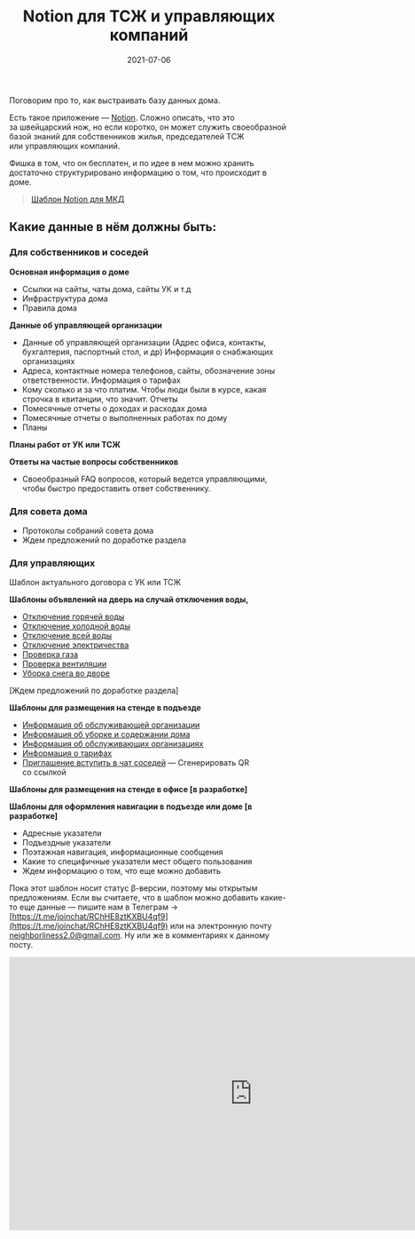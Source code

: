 ﻿---
layout: post
title: Notion для ТСЖ и управляющих компаний
desc: Example file in md extention with shortcuts
date: 2021-07-06
url: notion-for-housing-associations-and-management-companies.
cover: "horizontal-mgmt-OG.png"
permalink: "/posts/{{ url | slug }}/"
tags:
- Коммуникации
- Инструменты
---

Поговорим про то, как выстраивать базу данных дома.

Есть такое приложение — [Notion](https://www.notion.so/). Сложно описать, что это за швейцарский нож, но если коротко, он может служить своеобразной базой знаний для собственников жилья, председателей ТСЖ или управляющих компаний.

Фишка в том, что он бесплатен, и по идее в нем можно хранить достаточно структурировано информацию о том, что происходит в доме.

> [Шаблон Notion для МКД](https://neighborliness.notion.site/neighborliness/93ac19415ad4408e92ee2e82bf74b261)

## Какие данные в нём должны быть:
### Для собственников и соседей

**Основная информация о доме**
- Ссылки на сайты, чаты дома, сайты УК и т.д
- Инфраструктура дома
- Правила дома
  
**Данные об управляющей организации**
- Данные об управляющей организации (Адрес офиса, контакты, бухгалтерия, паспортный стол, и др)
Информация о снабжающих организациях
- Адреса, контактные номера телефонов, сайты, обозначение зоны ответственности.
Информация о тарифах
- Кому сколько и за что платим. Чтобы люди были в курсе, какая строчка в квитанции, что значит.
Отчеты
- Помесячные отчеты о доходах и расходах дома
- Помесячные отчеты о выполненных работах по дому
- Планы
  
**Планы работ от УК или ТСЖ**

**Ответы на частые вопросы собственников**
- Своеобразный FAQ вопросов, который ведется управляющими, чтобы быстро предоставить ответ собственнику.

### Для совета дома

- Протоколы собраний совета дома
- Ждем предложений по доработке раздела

### Для управляющих

Шаблон актуального договора с УК или ТСЖ

**Шаблоны объявлений на дверь на случай отключения воды,**
- [Отключение горячей воды](https://docs.google.com/document/d/1Z_MRziYyivwkED3IO9yXG4yoYQvvWZe56Xg8-swd19Q/edit?usp=sharing)
- [Отключение холодной воды](https://docs.google.com/document/d/1_-O9QcOacG5t8lq0PnNqqa-PyIAl7bYBHyne2J2WxfI/edit?usp=sharing)
- [Отключение всей воды](https://docs.google.com/document/d/1_-O9QcOacG5t8lq0PnNqqa-PyIAl7bYBHyne2J2WxfI/edit?usp=sharing)
- [Отключение электричества](https://docs.google.com/document/d/14QXgfpE9lFxYum2Z5zKqM0ZkWytl4Q5IZ1LM5nD7FjI/edit?usp=sharing)
- [Проверка газа](https://docs.google.com/document/d/17pe7sei-MmwY0BPrrscdgIgSYGLw5NTBqODYubUt5Hs/edit?usp=sharing)
- [Проверка вентиляции](https://docs.google.com/document/d/1wr4gqwLp0Go82vhNgL7R63ZcZUWLtyB13XxgmQW12LQ/edit?usp=sharing)
- [Уборка снега во дворе](https://docs.google.com/document/d/12XrJ-G5SaUCzWGJBGdPaaZRsHhy9mEOY5ngAjfWLO3A/edit?usp=sharing)

[Ждем предложений по доработке раздела]

**Шаблоны для размещения на стенде в подъезде**
- [Информация об обслуживающей организации](https://docs.google.com/document/d/1rH7Cx2gCVdVXfIoDtNOT-RkVR7CvDseigWuYMvQHpd8/edit?usp=sharing)
- [Информация об уборке и содержании дома](https://docs.google.com/document/d/1yNdIofaw8k8aHD096e-ocVSMk7c4WWb_1eD2_kgImrk/edit?usp=sharing)
- [Информация об обслуживающих организациях](https://docs.google.com/document/d/1yNdIofaw8k8aHD096e-ocVSMk7c4WWb_1eD2_kgImrk/edit?usp=sharing)
- [Информация о тарифах](https://docs.google.com/document/d/1Ddd8IEjLxyeDRc-I0u31aEDMLOVr9bzD8U4t-VYUUqU/edit?usp=sharing)
- [Приглашение вступить в чат соседей](https://docs.google.com/document/d/1otN3ukWHDPzrvQvilxd-ue_GC2HWUTtI9IFBP4DDq90/edit?usp=sharing) — Сгенерировать QR со ссылкой

**Шаблоны для размещения на стенде в офисе [в разработке]**

**Шаблоны для оформления навигации в подъезде или доме [в разработке]**
- Адресные указатели
- Подъездные указатели
- Поэтажная навигация, информационные сообщения
- Какие то специфичные указатели мест общего пользования
- Ждем информацию о том, что еще можно добавить

Пока этот шаблон носит статус β-версии, поэтому мы открытым предложениям. Если вы считаете, что в шаблон можно добавить какие-то еще данные — пишите нам в Телеграм → [https://t.me/joinchat/RChHE8ztKXBU4qf9](https://t.me/joinchat/RChHE8ztKXBU4qf9) или на электронную почту neighborliness2.0@gmail.com. Ну или же в комментариях к данному посту.

<iframe width="875" height="492" src="https://www.youtube.com/embed/JazWgk3gKdE" title="Notion для ТСЖ" frameborder="0" allow="accelerometer; autoplay; clipboard-write; encrypted-media; gyroscope; picture-in-picture; web-share" allowfullscreen></iframe>